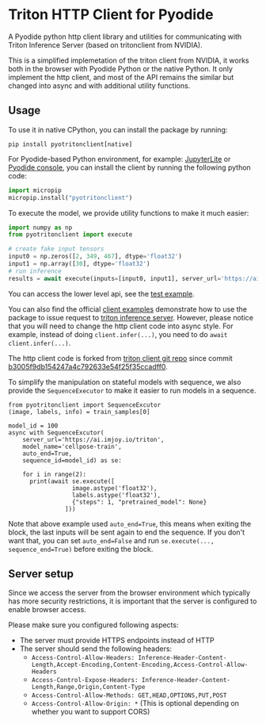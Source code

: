 # Triton HTTP Client for Pyodide

A Pyodide python http client library and utilities for communicating with Triton Inference Server (based on tritonclient from NVIDIA).


This is a simplified implemetation of the triton client from NVIDIA, it works both in the browser with Pyodide Python or the native Python.
It only implement the http client, and most of the API remains the similar but changed into async and with additional utility functions.

## Usage

To use it in native CPython, you can install the package by running:
```
pip install pyotritonclient[native]
```

For Pyodide-based Python environment, for example: [JupyterLite](https://jupyterlite.readthedocs.io/en/latest/_static/lab/index.html) or [Pyodide console](https://pyodide-cdn2.iodide.io/dev/full/console.html), you can install the client by running the following python code:
```python
import micropip
micropip.install("pyotritonclient")
```

To execute the model, we provide utility functions to make it much easier:
```python
import numpy as np
from pyotritonclient import execute

# create fake input tensors
input0 = np.zeros([2, 349, 467], dtype='float32')
input1 = np.array([30], dtype='float32')
# run inference
results = await execute(inputs=[input0, input1], server_url='https://ai.imjoy.io/triton', model_name='cellpose-python')
```

You can access the lower level api, see the [test example](./tests/test_client.py).

You can also find the official [client examples](https://github.com/triton-inference-server/client/tree/main/src/python/examples) demonstrate how to use the 
package to issue request to [triton inference server](https://github.com/triton-inference-server/server). However, please notice that you will need to
change the http client code into async style. For example, instead of doing `client.infer(...)`, you need to do `await client.infer(...)`.

The http client code is forked from [triton client git repo](https://github.com/triton-inference-server/client) since commit [b3005f9db154247a4c792633e54f25f35ccadff0](https://github.com/triton-inference-server/client/tree/b3005f9db154247a4c792633e54f25f35ccadff0).


To simplify the manipulation on stateful models with sequence, we also provide the `SequenceExecutor` to make it easier to run models in a sequence.
```
from pyotritonclient import SequenceExcutor
(image, labels, info) = train_samples[0]

model_id = 100
async with SequenceExcutor(
    server_url='https://ai.imjoy.io/triton',
    model_name='cellpose-train',
    auto_end=True,
    sequence_id=model_id) as se:

    for i in range(2):
      print(await se.execute([
                  image.astype('float32'),
                  labels.astype('float32'),
                  {"steps": 1, "pretrained_model": None}
                ]))
```

Note that above example used `auto_end=True`, this means when exiting the block, the last inputs will be sent again to end the sequence.
If you don't want that, you can set `auto_end=False` and run `se.execute(..., sequence_end=True)` before exiting the block.
## Server setup
Since we access the server from the browser environment which typically has more security restrictions, it is important that the server is configured to enable browser access.

Please make sure you configured following aspects:
 * The server must provide HTTPS endpoints instead of HTTP
 * The server should send the following headers:
    - `Access-Control-Allow-Headers: Inference-Header-Content-Length,Accept-Encoding,Content-Encoding,Access-Control-Allow-Headers`
    - `Access-Control-Expose-Headers: Inference-Header-Content-Length,Range,Origin,Content-Type`
    - `Access-Control-Allow-Methods: GET,HEAD,OPTIONS,PUT,POST`
    - `Access-Control-Allow-Origin: *` (This is optional depending on whether you want to support CORS)
